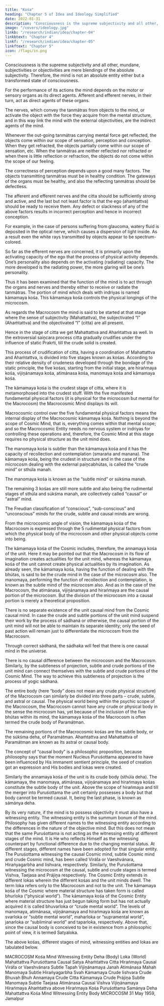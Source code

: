 ```yaml
---
title: "Kośa"
heading: "Chapter 5 of Idea and Ideology Simplified"
date: 2022-01-31
description: "Consciousness is the supreme subjectivity and all other, mundane, subjectivities or objectivities are mere blendings of the absolute subjectivity"
image: "/covers/ideology.jpg"
linkb: "/research/indian/idea/chapter-04"
linkbtext: "Chapter 4"
linkf: "/research/indian/idea/chapter-05"
linkftext: "Chapter 5"
icon: /flags/in.png
---
```



Consciousness is the supreme subjectivity and all other, mundane, subjectivities or objectivities are mere blendings of the absolute subjectivity. Therefore, the mind is not an absolute entity either but a transformed state of consciousness. 

For the performance of its actions the mind depends on the motor or sensory organs as its direct agents. Afferent and efferent nerves, in their turn, act as direct agents of these organs. 

The nerves, which convey the tanmátras from objects to the mind, or activate the object with the force they acquire from the mental structure, and in this way link the mind with the external objectivities, are the indirect agents of the mind.

Whenever the out-going tanmátras carrying mental force get reflected, the objects come within our scope of sensation, perception and conception. When they get refracted, the objects partially come within our scope of sensation, etc. When the tanmátras are neither reflected nor refracted or when there is little reflection or refraction, the objects do not come within the scope of our feeling.

The correctness of perception depends upon a good many factors. The objects transmitting tanmátras must be in healthy condition. The gateways of the organs must be healthy, and also the reflecting tanmátras should be defectless. 

The afferent and efferent nerves and the citta should be sufficiently strong and active, and the last but not least factor is that the ego (ahaḿtattva) should be ready to receive them. Any defect or slackness of any of the above factors results in incorrect perception and hence in incorrect conception.

For example, in the case of persons suffering from glaucoma, watery fluid is deposited in the optical nerve, which causes a dispersion of light inside. As a result even the white rays transmitted by objects appear to be spectrum-colored.

So far as the efferent nerves are concerned, it is primarily upon the activating capacity of the ego that the process of physical activity depends. One’s personality also depends on the activating (radiating) capacity. The more developed is the radiating power, the more glaring will be one’s personality.

Thus it has been examined that the function of the mind is to act through the organs and nerves and thereby either to receive or radiate the tanmátras. The portion of mind which deals with indriyas is named kámamaya kośa. This kámamaya kośa controls the physical longings of the microcosm.

As regards the Macrocosm the mind is said to be started at that stage where the sense of subjectivity (Mahattattva), the subjectivated “I” (Ahaḿtattva) and the objectivated “I” (citta) are all present. 

Hence in the stage of citta we get Mahattattva and Ahaḿtattva as well.
In the extroversial saiṋcara process citta gradually crudifies under the influence of static Prakrti, till the crude solid is created. 

This process of crudification of citta, having a coordination of Mahattattva and Ahaḿtattva, is divided into five stages known as kośas. According to their relative density of crudeness developed through the bondage of the static principle, the five kośas, starting from the initial stage, are hirańmaya kośa, vijiṋánamaya kośa, atimánasa kośa, manomaya kośa and kámamaya kośa. 

The kámamaya kośa is the crudest stage of citta, where it is metamorphosed into the crudest stuff. With the five manifested fundamental physical factors (it is physical for the microcosm but mental for the Macrocosm) the Macrocosmic Mind displays its will. 

Macrocosmic control over the five fundamental physical factors means the internal display of the Macrocosmic kámamaya kośa. Nothing is beyond the scope of Cosmic Mind, that is, everything comes within that mental scope; and so the Macrocosmic Entity needs no nervous system or indriyas for controlling these operations and, therefore, the Cosmic Mind at this stage requires no physical structure as the unit mind does.

The manomaya kośa is subtler than the kámamaya kośa and it has the capacity of recollection and contemplation (smarańa and manana). The kámamaya kośa, being the crudest in structure and in the case of the microcosm dealing with the external paiṋcabhútas, is called the “crude mind” or sthúla manah. 

The manomaya kośa is known as the “subtle mind” or súkśma manah. 

The remaining 3 kośas are still more subtle and also being the rudimental stages of sthúla and súkśma manah, are collectively called “causal” or “astral” mind. 

The <!-- psychological nomenclature of --> Freudian classification of “conscious”, “sub-conscious” and “unconscious” minds for the crude, subtle and causal minds are wrong.

From the microcosmic angle of vision, the kámamaya kośa of the Macrocosm is expressed through the 5 rudimental physical factors from which the physical body of the microcosm and other physical objects come into being. 

The kámamaya kośa of the Cosmic includes, therefore, the annamaya kośa of the unit. Here it may be pointed out that the Macrocosm in its flow of imagination creates actualities for the unit mind, whereas the kámamaya kośa of the unit cannot create physical actualities by its imagination. As already seen, the kámamaya kośa, having the function of dealing with the bhútas, is said to be the crude mind in the case of the microcosm also. The manomaya, performing the function of recollection and contemplation, is known as the subtle mind of the microcosm also. And as in the case of the Macrocosm, the atimánasa, vijiṋánamaya and hirańmaya are the causal portion of the microcosm. But the division of the microcosm into a causal portion is merely a theoretical proposition. 

There is no separate existence of the unit causal mind from the Cosmic causal mind. In case the crude and subtle portions of the unit mind suspend their work by the process of sádhaná or otherwise, the causal portion of the unit mind will not be able to maintain its separate identity; only the seed of past action will remain just to differentiate the microcosm from the Macrocosm.

Through correct sádhaná, the sádhaka will feel that there is one causal mind in the universe.

There is no causal difference between the microcosm and the Macrocosm. Similarly, by the subtleness of projection, subtle and crude portions of the unit mind can connect themselves with the subtle and crude portions of the Cosmic Mind. The way to achieve this subtleness of projection is the process of yogic sádhaná.

The entire body (here “body” does not mean any crude physical structure) of the Macrocosm can similarly be divided into three parts – crude, subtle, and astral or causal. The physical world being within the psychic scope of the Macrocosm, the Macrocosm cannot have any crude or physical body in the sense the microcosm has, yet because of the inclusion of the five bhútas within its mind, the kámamaya kośa of the Macrocosm is often termed the crude body of Paramátman.

The remaining portions of the Macrocosmic kośas are the subtle body, or the súkśma deha, of Paramátman. Ahaḿtattva and Mahattattva of Paramátman are known as Its astral or causal body.

The concept of “causal body” is a philosophic proposition, because philosophy says that the moment Nucleus Puruśottama appeared to have been influenced by His immanent sentient principle, the seed of creation got an expression and His bodies and lokas were created.

Similarly the annamaya kośa of the unit is its crude body (sthúla deha). The kámamaya, the manomaya, atimánasa, vijiṋánamaya and hirańmaya kośas constitute the subtle body of the unit. Above the scope of hirańmaya and till the merger into Puruśottama the unit certainly possesses a body but that body cannot be termed causal. It, being the last phase, is known as sámánya deha.

By its very nature, if the mind is to possess objectivity it must also have a witnessing entity. The witnessing entity is the summum bonum of the mind. Philosophy has given different names to the witnessing entity according to the differences in the nature of the objective mind. But this does not mean that the same Puruśottama is not acting as the witnessing entity at different stages of the mind. It is He who reflects Himself as the witnessing counterpart by functional difference due to the changing mental status. At different stages, different names have been adopted for that singular entity. The Puruśottama witnessing the causal Cosmic mind, subtle Cosmic mind and crude Cosmic mind, has been called Virát́a or Vaeshvánara, Hirańyagarbha and Iishvara, respectively. Similarly, the Puruśottama witnessing the microcosm at the causal, subtle and crude stages is termed Vishva, Taejasa and Prájiṋa respectively.
The Cosmic Entity extends in different lokas wherein the different kośas and the unit minds dwell. The term loka refers only to the Macrocosm and not to the unit. The kámamaya kośa of the Cosmic where material structure has taken form is called bhurloka (“physical world”). The kámamaya kośa of the Cosmic Entity where material structure has just begun taking form but has not actually acquired it is called bhuvarloka or “crude mental world”. The levels of manomaya, atimánasa, vijiṋánamaya and hirańmaya kośa are known as svarloka or “subtle mental world”, maharloka or “supramental world”, janarloka or “subliminal world” and taparloka, respectively. Above that, since the causal body is conceived to be in existence from a philosophic point of view, it is termed Satyaloka.

The above kośas, different stages of mind, witnessing entities and lokas are tabulated below.

MACROCOSM
 	Kośa	Mind	Witnessing
Entity	Deha
(Body)	Loka
(World)
Mahattattva	 	 	Puruśottama	Causal	Satya
Ahaḿtattva
Citta	Hirańmaya	Causal	Virát́a or
Vaeshvánara	Subtle	Tapah
Vijiṋánamaya	Janah
Atimánasa	Mahah
Manomaya	Subtle	Hirańyagarbha	Svah
Kámamaya	Crude	Iishvara	Crude	Bhuvah
Bhuh
 	Annamaya	 	 	Crude
Citta	Kámamaya	Crude	Prájiṋa	Subtle
Manomaya	Subtle	Taejasa
Atimánasa	Causal	Vishva
Vijiṋánamaya
Hirańmaya
Ahaḿtattva	above
Hirańmaya Kośa	 	Puruśottama	Samánya
Deha
Mahattattva
 	Kośa	Mind	Witnessing
Entity	Body
MICROCOSM
31 May 1959, Jamalpur



